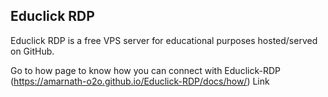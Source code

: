 ## Educlick RDP

Educlick RDP is a free VPS server for educational purposes hosted/served on GitHub.

Go to how page to know how you can connect with Educlick-RDP (https://amarnath-o2o.github.io/Educlick-RDP/docs/how/) Link
